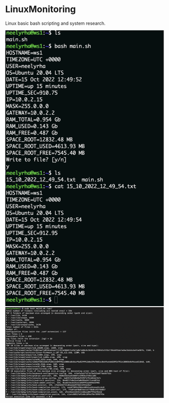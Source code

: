# LinuxMonitoring
Linux basic bash scripting and system research.

![screenshot1](./LinuxMonitoring/screenshot/02.png)
![screenshot2](./LinuxMonitoring/screenshot/05.png)
